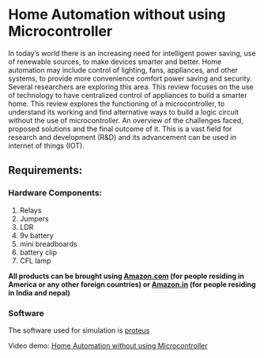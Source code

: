 # Home Automation without using Microcontroller
In today’s world there is an increasing need for intelligent power saving, use of renewable sources, to make devices smarter and better. Home automation may include control of lighting, fans, appliances, and other systems, to provide more convenience comfort power saving and security. Several researchers are exploring this area. This review focuses on the use of technology to have centralized control of appliances to build a smarter home. This review explores the functioning of a microcontroller, to understand its working and find alternative ways to build a logic circuit without the use of microcontroller. An overview of the challenges faced, proposed solutions and the final outcome of it. This is a vast field for research and development (R&D) and its advancement can be used in internet of things (IOT).

## Requirements:
### Hardware Components:
1.  Relays
2. Jumpers
3. LDR
4. 9v battery
5. mini breadboards
6. battery clip
7. CFL lamp

**All products can be brought using [Amazon.com](https://www.amazon.com) (for people residing in America or any other foreign countries) or [Amazon.in](https://www.amazon.in) (for people residing in India and nepal)**

### Software
The software used for simulation is [proteus](https://www.labcenter.com/education/)

Video demo: [Home Automation without using Microcontroller](https://www.youtube.com/watch?v=phOuEldAthk&t)
